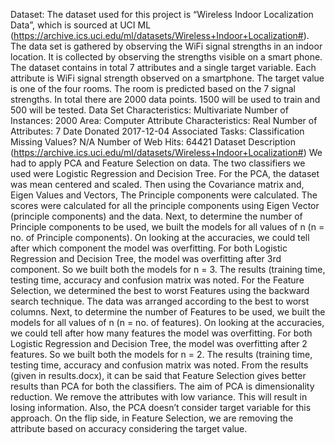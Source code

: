 Dataset:
The dataset used for this project is “Wireless Indoor Localization Data”, which is sourced at UCI ML (https://archive.ics.uci.edu/ml/datasets/Wireless+Indoor+Localization#). The data set is gathered by observing the WiFi signal strengths in an indoor location. It is collected by observing the strengths visible on a smart phone. The dataset contains in total 7 attributes and a single target variable. Each attribute is WiFi signal strength observed on a smartphone. The target value is one of the four rooms. The room is predicted based on the 7 signal strengths.
In total there are 2000 data points. 1500 will be used to train and 500 will be tested.
Data Set Characteristics:
Multivariate Number of Instances:
2000 Area:
Computer Attribute Characteristics:
Real Number of Attributes:
7 Date Donated
2017-12-04 Associated Tasks:
Classification Missing Values?
N/A Number of Web Hits:
64421
Dataset Description (https://archive.ics.uci.edu/ml/datasets/Wireless+Indoor+Localization#)
We had to apply PCA and Feature Selection on data. The two classifiers we used were Logistic Regression and Decision Tree.
For the PCA, the dataset was mean centered and scaled. Then using the Covariance matrix and, Eigen Values and Vectors, The Principle components were calculated. The scores were calculated for all the principle components using Eigen Vector (principle components) and the data.
Next, to determine the number of Principle components to be used, we built the models for all values of n (n = no. of Principle components). On looking at the accuracies, we could tell after which component the model was overfitting.
For both Logistic Regression and Decision Tree, the model was overfitting after 3rd component. So we built both the models for n = 3. The results (training time, testing time, accuracy and confusion matrix was noted.
For the Feature Selection, we determined the best to worst Features using the backward search technique. The data was arranged according to the best to worst columns.
Next, to determine the number of Features to be used, we built the models for all values of n (n = no. of features). On looking at the accuracies, we could tell after how many features the model was overfitting.
For both Logistic Regression and Decision Tree, the model was overfitting after 2 features. So we built both the models for n = 2. The results (training time, testing time, accuracy and confusion matrix was noted.
From the results (given in results.docx), it can be said that Feature Selection gives better results than PCA for both the classifiers. The aim of PCA is dimensionality reduction. We remove the attributes with low variance. This will result in losing information. Also, the PCA doesn’t consider target variable for this approach. On the flip side, in Feature Selection, we are removing the attribute based on accuracy considering the target value.
